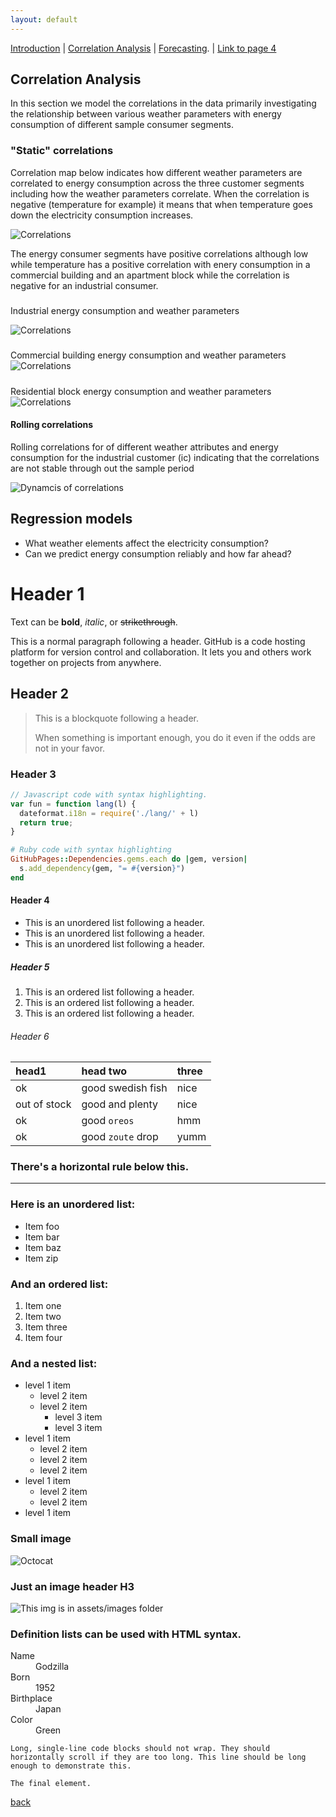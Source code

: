 ```yaml
---
layout: default
---
```


[Introduction](./../index.html) | [Correlation Analysis](./../pages/corr_analysis.html) | [Forecasting](./../pages/another-page.html). | [Link to page 4](./pages/another-page.html)

## Correlation Analysis
In this section we model the correlations in the data primarily investigating the relationship between various weather parameters with energy consumption of different sample consumer segments.

### "Static" correlations
Correlation map below indicates how different weather parameters are correlated to energy consumption across the three customer segments including how the weather parameters correlate. When the correlation is negative (temperature for example) it means that when temperature goes down the electricity consumption increases.

![Correlations](./../assets/images/correlations_heatmap.png)

The energy consumer segments have positive correlations although low while temperature has a positive correlation with enery consumption in a commercial building and an apartment block while the correlation is negative for an industrial consumer.

#####
Industrial energy consumption and weather parameters

![Correlations](./../assets/images/ic_weather_correlations.png)

#####
Commercial building energy consumption and weather parameters
![Correlations](./../assets/images/building_weather_correlations.png)

#####
Residential block energy consumption and weather parameters
![Correlations](./../assets/images/cre_weather_correlations.png)


#### Rolling correlations

Rolling correlations for of different weather attributes and energy consumption for the industrial customer (ic) indicating that the correlations are not stable through out the sample period

![Dynamcis of correlations](./../assets/images/timeseries_correlation.png)

## Regression models
* What weather elements affect the electricity consumption?
* Can we predict energy consumption reliably and how far ahead?


# Header 1

Text can be **bold**, _italic_, or ~~strikethrough~~.

This is a normal paragraph following a header. GitHub is a code hosting platform for version control and collaboration. It lets you and others work together on projects from anywhere.

## Header 2

> This is a blockquote following a header.
>
> When something is important enough, you do it even if the odds are not in your favor.

### Header 3

```js
// Javascript code with syntax highlighting.
var fun = function lang(l) {
  dateformat.i18n = require('./lang/' + l)
  return true;
}
```

```ruby
# Ruby code with syntax highlighting
GitHubPages::Dependencies.gems.each do |gem, version|
  s.add_dependency(gem, "= #{version}")
end
```

#### Header 4

*   This is an unordered list following a header.
*   This is an unordered list following a header.
*   This is an unordered list following a header.

##### Header 5

1.  This is an ordered list following a header.
2.  This is an ordered list following a header.
3.  This is an ordered list following a header.

###### Header 6

| head1        | head two          | three |
|:-------------|:------------------|:------|
| ok           | good swedish fish | nice  |
| out of stock | good and plenty   | nice  |
| ok           | good `oreos`      | hmm   |
| ok           | good `zoute` drop | yumm  |

### There's a horizontal rule below this.

* * *

### Here is an unordered list:

*   Item foo
*   Item bar
*   Item baz
*   Item zip

### And an ordered list:

1.  Item one
1.  Item two
1.  Item three
1.  Item four

### And a nested list:

- level 1 item
  - level 2 item
  - level 2 item
    - level 3 item
    - level 3 item
- level 1 item
  - level 2 item
  - level 2 item
  - level 2 item
- level 1 item
  - level 2 item
  - level 2 item
- level 1 item

### Small image

![Octocat](https://assets-cdn.github.com/images/icons/emoji/octocat.png)

### Just an image header H3

![This img is in assets/images folder](./assets/images/building.png)


### Definition lists can be used with HTML syntax.

<dl>
<dt>Name</dt>
<dd>Godzilla</dd>
<dt>Born</dt>
<dd>1952</dd>
<dt>Birthplace</dt>
<dd>Japan</dd>
<dt>Color</dt>
<dd>Green</dd>
</dl>

```
Long, single-line code blocks should not wrap. They should horizontally scroll if they are too long. This line should be long enough to demonstrate this.
```

```
The final element.
```

[back](./..)
